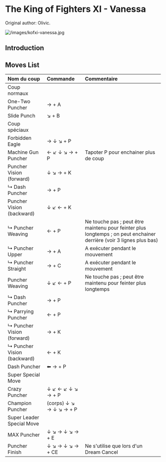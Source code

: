 # The King of Fighters XI - Vanessa

Original author: Olivic.

![](/images/kofxi-vanessa.jpg "/images/kofxi-vanessa.jpg")

## Introduction

## Moves List

| Nom du coup                 | Commande                | Commentaire                                                                                                          |
|:----------------------------|:------------------------|:---------------------------------------------------------------------------------------------------------------------|
| Coup normaux                |                         |                                                                                                                      |
| One-Two Puncher             | → + A                   |                                                                                                                      |
| Slide Punch                 | ↘ + B                   |                                                                                                                      |
| Coup spéciaux               |                         |                                                                                                                      |
| Forbidden Eagle             | → ↓ ↘ + P               |                                                                                                                      |
| Machine Gun Puncher         | ← ↙ ↓ ↘ → + P           | Tapoter P pour enchainer plus de coup                                                                                |
| Puncher Vision (forward)    | ↓ ↘ → + K               |                                                                                                                      |
| ↳ Dash Puncher              | → + P                   |                                                                                                                      |
| Puncher Vision (backward)   | ↓ ↙ ← + K               |                                                                                                                      |
| ↳ Puncher Weaving           | ← + P                   | Ne touche pas ; peut être maintenu pour feinter plus longtemps ; on peut enchainer derrière (voir 3 lignes plus bas) |
| ↳ Puncher Upper             | → + A                   | A exécuter pendant le mouvement                                                                                      |
| ↳ Puncher Straight          | → + C                   | A exécuter pendant le mouvement                                                                                      |
| Puncher Weaving             | ↓ ↙ ← + P               | Ne touche pas ; peut être maintenu pour feinter plus longtemps                                                       |
| ↳ Dash Puncher              | → + P                   |                                                                                                                      |
| ↳ Parrying Puncher          | ← + P                   |                                                                                                                      |
| ↳ Puncher Vision (forward)  | → + K                   |                                                                                                                      |
| ↳ Puncher Vision (backward) | ← + K                   |                                                                                                                      |
| Dash Puncher                | ⬅ → + P                 |                                                                                                                      |
| Super Special Move          |                         |                                                                                                                      |
| Crazy Puncher               | ↓ ↙ ← ↙ ↓ ↘ → + P       |                                                                                                                      |
| Champion Puncher            | (corps) ↓ ↘ → ↓ ↘ → + P |                                                                                                                      |
| Super Leader Special Move   |                         |                                                                                                                      |
| MAX Puncher                 | ↓ ↘ → ↓ ↘ → + E         |                                                                                                                      |
| Puncher Finish              | ↓ ↘ → ↓ ↘ → + CE        | Ne s'utilise que lors d'un Dream Cancel                                                                              |
